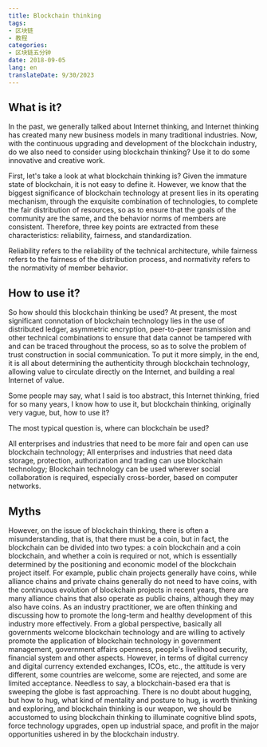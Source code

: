```yaml
---
title: Blockchain thinking
tags:
- 区块链
- 教程
categories:
- 区块链五分钟
date: 2018-09-05
lang: en
translateDate: 9/30/2023
---
```


## What is it?

In the past, we generally talked about Internet thinking, and Internet thinking has created many new business models in many traditional industries. Now, with the continuous upgrading and development of the blockchain industry, do we also need to consider using blockchain thinking? Use it to do some innovative and creative work.

First, let's take a look at what blockchain thinking is? Given the immature state of blockchain, it is not easy to define it. However, we know that the biggest significance of blockchain technology at present lies in its operating mechanism, through the exquisite combination of technologies, to complete the fair distribution of resources, so as to ensure that the goals of the community are the same, and the behavior norms of members are consistent. Therefore, three key points are extracted from these characteristics: reliability, fairness, and standardization.

Reliability refers to the reliability of the technical architecture, while fairness refers to the fairness of the distribution process, and normativity refers to the normativity of member behavior.

## How to use it?

So how should this blockchain thinking be used? At present, the most significant connotation of blockchain technology lies in the use of distributed ledger, asymmetric encryption, peer-to-peer transmission and other technical combinations to ensure that data cannot be tampered with and can be traced throughout the process, so as to solve the problem of trust construction in social communication. To put it more simply, in the end, it is all about determining the authenticity through blockchain technology, allowing value to circulate directly on the Internet, and building a real Internet of value.

Some people may say, what I said is too abstract, this Internet thinking, fried for so many years, I know how to use it, but blockchain thinking, originally very vague, but, how to use it?

The most typical question is, where can blockchain be used?

All enterprises and industries that need to be more fair and open can use blockchain technology; All enterprises and industries that need data storage, protection, authorization and trading can use blockchain technology; Blockchain technology can be used wherever social collaboration is required, especially cross-border, based on computer networks.

## Myths 

However, on the issue of blockchain thinking, there is often a misunderstanding, that is, that there must be a coin, but in fact, the blockchain can be divided into two types: a coin blockchain and a coin blockchain, and whether a coin is required or not, which is essentially determined by the positioning and economic model of the blockchain project itself. For example, public chain projects generally have coins, while alliance chains and private chains generally do not need to have coins, with the continuous evolution of blockchain projects in recent years, there are many alliance chains that also operate as public chains, although they may also have coins. As an industry practitioner, we are often thinking and discussing how to promote the long-term and healthy development of this industry more effectively. From a global perspective, basically all governments welcome blockchain technology and are willing to actively promote the application of blockchain technology in government management, government affairs openness, people's livelihood security, financial system and other aspects. However, in terms of digital currency and digital currency extended exchanges, ICOs, etc., the attitude is very different, some countries are welcome, some are rejected, and some are limited acceptance. Needless to say, a blockchain-based era that is sweeping the globe is fast approaching. There is no doubt about hugging, but how to hug, what kind of mentality and posture to hug, is worth thinking and exploring, and blockchain thinking is our weapon, we should be accustomed to using blockchain thinking to illuminate cognitive blind spots, force technology upgrades, open up industrial space, and profit in the major opportunities ushered in by the blockchain industry.

